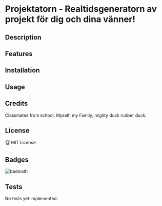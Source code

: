 # Projektatorn - Realtidsgeneratorn av projekt för dig och dina vänner!

## Description

## Features

## Installation

## Usage

## Credits
Classmates from school, Myself, my Family, mighty duck rubber duck.

## License
🏆 MIT License

## Badges
![badmath](https://img.shields.io/badge/Java-100%25-blue)

## Tests
No tests yet implemented.